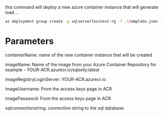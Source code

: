 this command will deploy a new azure container instance that will generate load ... 


```bash
az deployment group create -g sqlserverlesstest-rg -f .\template.json -p containerName='<name of the new azure container instance>' imageName='name of the image from ACR' imageRegistryLoginServer='from ACR' imageUsername='admin username form ACR' imagePassword='password from ACR=' sqlconnectionstring='yourconnectionstring'
```

# Parameters
containerName: name of the new container instance that will be created

imageName: Name of the image from your Azure Container Repository for example - YOUR-ACR.azurecr.io/sqlonly:latest

imageRegistryLoginServer: YOUR-ACR.azurecr.io

imageUsername: From the access keys page in ACR

imagePassword: From the access keys page in ACR

sqlconnectionstring: connection string to the sql database